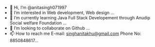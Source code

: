 - 👋 Hi, I’m @anitasingh071997
- 👀 I’m interested in Web development, Web design ...
- 🌱 I’m currently learning Java Full Stack Developement through Anudip Social welfare Foundation ...
- 💞️ I’m looking to collaborate on Github ...
- 📫 How to reach me E-mail: singhanitakhu@gmail.com Phone No: 8850848617...

<!---
anitasingh071997/anitasingh071997 is a ✨ special ✨ repository because its `README.md` (this file) appears on your GitHub profile.
You can click the Preview link to take a look at your changes.
--->
